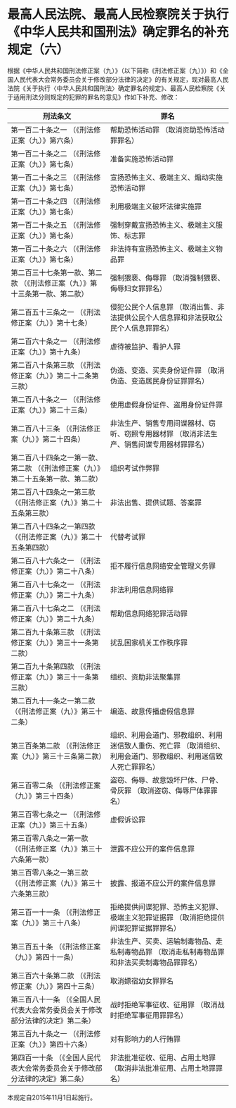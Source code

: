 # 最高人民法院、最高人民检察院关于执行《中华人民共和国刑法》确定罪名的补充规定（六）



根据《中华人民共和国刑法修正案（九）》（以下简称《刑法修正案（九）》）和《全国人民代表大会常务委员会关于修改部分法律的决定》的有关规定，现对最高人民法院《关于执行〈中华人民共和国刑法〉确定罪名的规定》、最高人民检察院《关于适用刑法分则规定的犯罪的罪名的意见》作如下补充、修改：

<!-- TABLE -->
| 刑法条文 |罪名 |
|-----|-----|
| 第一百二十条之一 （《刑法修正案（九）》第六条） |帮助恐怖活动罪 （取消资助恐怖活动罪罪名） |
| 第一百二十条之二 （《刑法修正案（九）》第七条） |准备实施恐怖活动罪 |
| 第一百二十条之三 （《刑法修正案（九）》第七条） |宣扬恐怖主义、极端主义、煽动实施恐怖活动罪 |
| 第一百二十条之四 （《刑法修正案（九）》第七条） |利用极端主义破坏法律实施罪 |
| 第一百二十条之五 （《刑法修正案（九）》第七条） |强制穿戴宣扬恐怖主义、极端主义服饰、标志罪 |
| 第一百二十条之六 （《刑法修正案（九）》第七条） |非法持有宣扬恐怖主义、极端主义物品罪 |
| 第二百三十七条第一款、第二款 （《刑法修正案（九）》第十三条第一款、第二款） |强制猥亵、侮辱罪 （取消强制猥亵、侮辱妇女罪罪名） |
| 第二百五十三条之一 （《刑法修正案（九）》第十七条） |侵犯公民个人信息罪 （取消出售、非法提供公民个人信息罪和非法获取公民个人信息罪罪名） |
| 第二百六十条之一 （《刑法修正案（九）》第十九条） |虐待被监护、看护人罪 |
| 第二百八十条第三款 （《刑法修正案（九）》第二十二条第三款） |伪造、变造、买卖身份证件罪 （取消伪造、变造居民身份证罪罪名） |
| 第二百八十条之一 （《刑法修正案（九）》第二十三条） |使用虚假身份证件、盗用身份证件罪 |
| 第二百八十三条 （《刑法修正案（九）》第二十四条） |非法生产、销售专用间谍器材、窃听、窃照专用器材罪 （取消非法生产、销售间谍专用器材罪罪名） |
| 第二百八十四条之一第一款、第二款 （《刑法修正案（九）》第二十五条第一款、第二款） |组织考试作弊罪 |
| 第二百八十四条之一第三款 （《刑法修正案（九）》第二十五条第三款） |非法出售、提供试题、答案罪 |
| 第二百八十四条之一第四款 （《刑法修正案（九）》第二十五条第四款） |代替考试罪 |
| 第二百八十六条之一 （《刑法修正案（九）》第二十八条） |拒不履行信息网络安全管理义务罪 |
| 第二百八十七条之一 （《刑法修正案（九）》第二十九条） |非法利用信息网络罪 |
| 第二百八十七条之二 （《刑法修正案（九）》第二十九条） |帮助信息网络犯罪活动罪 |
| 第二百九十条第三款 （《刑法修正案（九）》第三十一条第二款） |扰乱国家机关工作秩序罪 |
| 第二百九十条第四款 （《刑法修正案（九）》第三十一条第三款） |组织、资助非法聚集罪 |
| 第二百九十一条之一第二款 （《刑法修正案（九）》第三十二条） |编造、故意传播虚假信息罪 |
| 第三百条第二款 （《刑法修正案（九）》第三十三条第二款） |组织、利用会道门、邪教组织、利用迷信致人重伤、死亡罪 （取消组织、利用会道门、邪教组织、利用迷信致人死亡罪罪名） |
| 第三百零二条 （《刑法修正案（九）》第三十四条） |盗窃、侮辱、故意毁坏尸体、尸骨、骨灰罪 （取消盗窃、侮辱尸体罪罪名） |
| 第三百零七条之一 （《刑法修正案（九）》第三十五条） |虚假诉讼罪 |
| 第三百零八条之一第一款 （《刑法修正案（九）》第三十六条第一款） |泄露不应公开的案件信息罪 |
| 第三百零八条之一第三款 （《刑法修正案（九）》第三十六条第三款） |披露、报道不应公开的案件信息罪 |
| 第三百一十一条 （《刑法修正案（九）》第三十八条） |拒绝提供间谍犯罪、恐怖主义犯罪、极端主义犯罪证据罪 （取消拒绝提供间谍犯罪证据罪罪名） |
| 第三百五十条 （《刑法修正案（九）》第四十一条） |非法生产、买卖、运输制毒物品、走私制毒物品罪 （取消走私制毒物品罪和非法买卖制毒物品罪罪名） |
| 第三百六十条第二款 （《刑法修正案（九）》第四十三条） |取消嫖宿幼女罪罪名 |
| 第三百八十一条 （《全国人民代表大会常务委员会关于修改部分法律的决定》第二条） |战时拒绝军事征收、征用罪 （取消战时拒绝军事征用罪罪名） |
| 第三百九十条之一 （《刑法修正案（九）》第四十六条） |对有影响力的人行贿罪 |
| 第四百一十条 （《全国人民代表大会常务委员会关于修改部分法律的决定》第二条） |非法批准征收、征用、占用土地罪 （取消非法批准征用、占用土地罪罪名） |
<!-- TABLE END -->

本规定自2015年11月1日起施行。